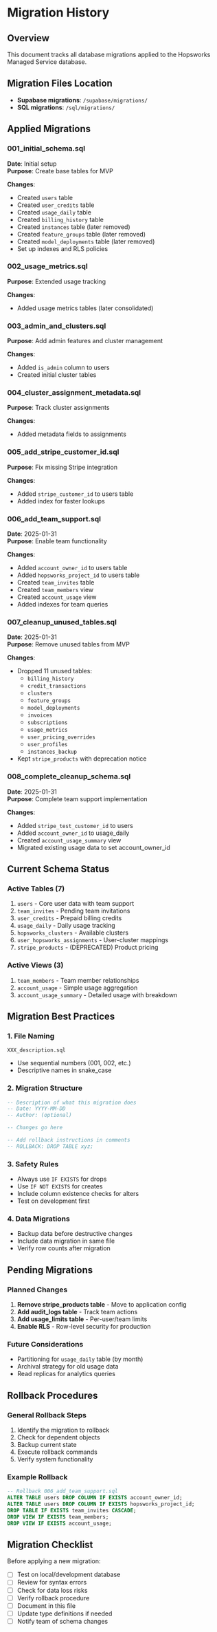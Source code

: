 # Migration History

## Overview

This document tracks all database migrations applied to the Hopsworks Managed Service database.

## Migration Files Location

- **Supabase migrations**: `/supabase/migrations/`
- **SQL migrations**: `/sql/migrations/`

## Applied Migrations

### 001_initial_schema.sql
**Date**: Initial setup  
**Purpose**: Create base tables for MVP

**Changes**:
- Created `users` table
- Created `user_credits` table
- Created `usage_daily` table
- Created `billing_history` table
- Created `instances` table (later removed)
- Created `feature_groups` table (later removed)
- Created `model_deployments` table (later removed)
- Set up indexes and RLS policies

### 002_usage_metrics.sql
**Purpose**: Extended usage tracking

**Changes**:
- Added usage metrics tables (later consolidated)

### 003_admin_and_clusters.sql
**Purpose**: Add admin features and cluster management

**Changes**:
- Added `is_admin` column to users
- Created initial cluster tables

### 004_cluster_assignment_metadata.sql
**Purpose**: Track cluster assignments

**Changes**:
- Added metadata fields to assignments

### 005_add_stripe_customer_id.sql
**Purpose**: Fix missing Stripe integration

**Changes**:
- Added `stripe_customer_id` to users table
- Added index for faster lookups

### 006_add_team_support.sql
**Date**: 2025-01-31  
**Purpose**: Enable team functionality

**Changes**:
- Added `account_owner_id` to users table
- Added `hopsworks_project_id` to users table
- Created `team_invites` table
- Created `team_members` view
- Created `account_usage` view
- Added indexes for team queries

### 007_cleanup_unused_tables.sql
**Date**: 2025-01-31  
**Purpose**: Remove unused tables from MVP

**Changes**:
- Dropped 11 unused tables:
  - `billing_history`
  - `credit_transactions`
  - `clusters`
  - `feature_groups`
  - `model_deployments`
  - `invoices`
  - `subscriptions`
  - `usage_metrics`
  - `user_pricing_overrides`
  - `user_profiles`
  - `instances_backup`
- Kept `stripe_products` with deprecation notice

### 008_complete_cleanup_schema.sql
**Date**: 2025-01-31  
**Purpose**: Complete team support implementation

**Changes**:
- Added `stripe_test_customer_id` to users
- Added `account_owner_id` to usage_daily
- Created `account_usage_summary` view
- Migrated existing usage data to set account_owner_id

## Current Schema Status

### Active Tables (7)
1. `users` - Core user data with team support
2. `team_invites` - Pending team invitations
3. `user_credits` - Prepaid billing credits
4. `usage_daily` - Daily usage tracking
5. `hopsworks_clusters` - Available clusters
6. `user_hopsworks_assignments` - User-cluster mappings
7. `stripe_products` - (DEPRECATED) Product pricing

### Active Views (3)
1. `team_members` - Team member relationships
2. `account_usage` - Simple usage aggregation
3. `account_usage_summary` - Detailed usage with breakdown

## Migration Best Practices

### 1. File Naming
```
XXX_description.sql
```
- Use sequential numbers (001, 002, etc.)
- Descriptive names in snake_case

### 2. Migration Structure
```sql
-- Description of what this migration does
-- Date: YYYY-MM-DD
-- Author: (optional)

-- Changes go here

-- Add rollback instructions in comments
-- ROLLBACK: DROP TABLE xyz;
```

### 3. Safety Rules
- Always use `IF EXISTS` for drops
- Use `IF NOT EXISTS` for creates
- Include column existence checks for alters
- Test on development first

### 4. Data Migrations
- Backup data before destructive changes
- Include data migration in same file
- Verify row counts after migration

## Pending Migrations

### Planned Changes
1. **Remove stripe_products table** - Move to application config
2. **Add audit_logs table** - Track team actions
3. **Add usage_limits table** - Per-user/team limits
4. **Enable RLS** - Row-level security for production

### Future Considerations
- Partitioning for `usage_daily` table (by month)
- Archival strategy for old usage data
- Read replicas for analytics queries

## Rollback Procedures

### General Rollback Steps
1. Identify the migration to rollback
2. Check for dependent objects
3. Backup current state
4. Execute rollback commands
5. Verify system functionality

### Example Rollback
```sql
-- Rollback 006_add_team_support.sql
ALTER TABLE users DROP COLUMN IF EXISTS account_owner_id;
ALTER TABLE users DROP COLUMN IF EXISTS hopsworks_project_id;
DROP TABLE IF EXISTS team_invites CASCADE;
DROP VIEW IF EXISTS team_members;
DROP VIEW IF EXISTS account_usage;
```

## Migration Checklist

Before applying a new migration:
- [ ] Test on local/development database
- [ ] Review for syntax errors
- [ ] Check for data loss risks
- [ ] Verify rollback procedure
- [ ] Document in this file
- [ ] Update type definitions if needed
- [ ] Notify team of schema changes